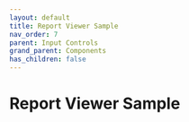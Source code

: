 ```yaml
---
layout: default
title: Report Viewer Sample
nav_order: 7
parent: Input Controls
grand_parent: Components
has_children: false
---
```


# Report Viewer Sample

<script type="module" src="../../assets/js/build/react-app-render-build.js"></script>

<div id="root"></div>
